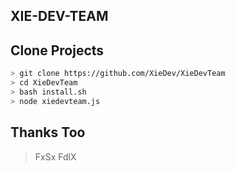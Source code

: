 ## XIE-DEV-TEAM


## Clone Projects

```bash
> git clone https://github.com/XieDev/XieDevTeam
> cd XieDevTeam
> bash install.sh
> node xiedevteam.js
```

## Thanks Too

> FxSx
> FdlX
